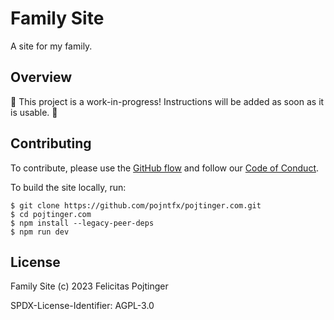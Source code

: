 # Family Site

A site for my family.

## Overview

🚧 This project is a work-in-progress! Instructions will be added as soon as it is usable. 🚧

## Contributing

To contribute, please use the [GitHub flow](https://guides.github.com/introduction/flow/) and follow our [Code of Conduct](./CODE_OF_CONDUCT.md).

To build the site locally, run:

```shell
$ git clone https://github.com/pojntfx/pojtinger.com.git
$ cd pojtinger.com
$ npm install --legacy-peer-deps
$ npm run dev
```

## License

Family Site (c) 2023 Felicitas Pojtinger

SPDX-License-Identifier: AGPL-3.0
